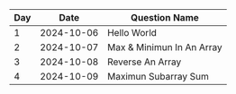 | Day | Date       | Question Name             |
| --- | ---------- | ------------------------- |
| 1   | 2024-10-06 | Hello World               |
| 2   | 2024-10-07 | Max & Minimun In An Array |
| 3   | 2024-10-08 | Reverse An Array          |
| 4   | 2024-10-09 | Maximun Subarray Sum      |
